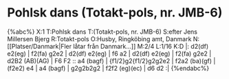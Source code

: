# Pohlsk dans  (Totakt-pols, nr. JMB-6)

{%abc%}
X:1
T:Pohlsk dans 
T:(Totakt-pols, nr. JMB-6)
S:efter Jens Millersen Bjerg
R:Totakt-pols
O:Husby, Ringköbing amt, Danmark
N:[[Platser/Danmark|Fler låtar från Danmark...]]
M:2/4
L:1/16
K:D
|: d2(df) e2(eg) | f2(fa) g2e2 | d2(df) e2(eg) | f6 a2 |
d2(df) e2(eg) | f2(fa) g2e2 | d2B2 (AB)(AG) | F6 F2 :: a4 (bagf) | {f1/2}g2{f1/2}g2g2e2 |
f2a2 (ba)(gf) | (f2e2) e4 | a4 (bagf) | g2g2b2g2 | f2f2 (eg)(ec) | d6 d2 :|
{%endabc%}


